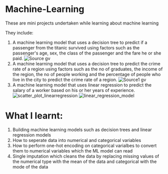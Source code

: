# Machine-Learning
These are mini projects undertaken while learning about machine learning

They include:
1. A machine learning model that uses a decision tree to predict if a passenger from the titanic survived using factors such as the passenger's age, sex, the class of the passenger and the fare he or she paid.
![Source gv](https://user-images.githubusercontent.com/116555573/207595136-b98a07c0-aeaf-4316-a1e5-cb3e94ed2165.png)
2. A machine learning model that uses a decision tree to predict the crime rate of a region using factors such as the no of graduates, the income of the region, the no of people working and the percentage of people who live in the city to predict the crime rate of a region.
![Source1 gv](https://user-images.githubusercontent.com/116555573/207595810-c5c795d4-c8fc-434d-9333-45c8fc162dee.png)
3. A machine learning model that uses linear regression to predict the salary of a worker based on his or her years of experience.
![scatter_plot_linearregression](https://user-images.githubusercontent.com/116555573/207537640-1cad312e-66ff-4c1d-aee1-bf868a21ba8c.png)
![linear_regression_model](https://user-images.githubusercontent.com/116555573/207537682-7e6a6c01-2ad3-4af3-8148-7f054bf7001c.png)


# What I learnt:
1. Building machine learning models such as decision trees and linear regression models
2. How to seperate data into numerical and categorical variables
3. How to perform one-hot encoding on categorical varialbes to convert them to numerical variables which the ML model can read
4. Single imputation which cleans the data by replacing missing values of the numerical type with the mean of the data and categorical with the mode of the data
